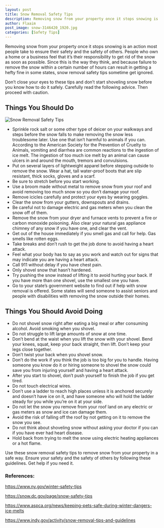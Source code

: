 ```yaml
---
layout: post
title: Snow Removal Safety Tips
description: Removing snow from your property once it stops snowing is an action most people take to ensure their safety and the safety of others.
author: Flaaim
post_image: snow-3146420_1920.jpg
categories: [Safety Tips]
---
```


Removing snow from your property once it stops snowing is an action most people take to ensure their safety and the safety of others. People who own a home or a business feel that it’s their responsibility to get rid of the snow as soon as possible. Since this is the way they think, and because failure to remove the snow within a certain number of hours can result in getting a hefty fine in some states, snow removal safety tips sometime get ignored.

Don’t close your eyes to these tips and don’t start shoveling snow before you know how to do it safely. Carefully read the following advice. Then proceed with caution.

## Things You Should Do
![Snow Removal Safety Tips](https://safetyworkblog.com/assets/snow-3146420_1920.jpg)
- Sprinkle rock salt or some other type of deicer on your walkways and steps before the snow falls to make removing the snow less troublesome later. Use one that isn’t harmful to animals if you can. According to the American Society for the Prevention of Cruelty to Animals, vomiting and diarrhea are common reactions to the ingestion of ice melt. The ingestion of too much ice melt by an animal can cause ulcers in and around the mouth, tremors and convulsions.
- Put on several layers of lightweight apparel before stepping outside to remove the snow. Wear a hat, tall water-proof boots that are slip resistant, thick socks, gloves and a scarf.
- Be sure to stretch before you start working.
- Use a broom made without metal to remove snow from your roof and avoid removing too much snow so you don’t damage your roof.
- Remove icicles carefully and protect your eyes by wearing goggles.
- Clear the snow from your gutters, downspouts and drains.
- Be careful not to damage electric and gas meters when you clean the snow off of them.
- Remove the snow from your dryer and furnace vents to prevent a fire or carbon monoxide poisoning. Also clear your natural gas appliance chimney of any snow if you have one, and clear the vent.
- Get out of the house immediately if you smell gas and call for help. Gas smells like rotten eggs.
- Take breaks and don’t rush to get the job done to avoid having a heart attack.
- Feel what your body has to say as you work and watch out for signs that may indicate you are having a heart attack.
- Call 911 without delay if you have chest pain.
- Only shovel snow that hasn’t hardened.
- Try pushing the snow instead of lifting it to avoid hurting your back. If you have more than one shovel, use the smallest one you have.
- Go to your state’s government website to find out if help with snow removal is offered. Some states will send someone to assist seniors and people with disabilities with removing the snow outside their homes.

## Things You Should Avoid Doing

- Do not shovel snow right after eating a big meal or after consuming alcohol. Avoid smoking when you shovel.
- Do not struggle to lift large amounts of snow at one time.
- Don’t bend at the waist when you lift the snow with your shovel. Bend your knees, squat, keep your back straight, then lift. Don’t keep your legs close together.
- Don’t twist your back when you shovel snow.
- Don’t do the work if you think the job is too big for you to handle. Having someone you know do it or hiring someone to shovel the snow could save you from injuring yourself and having a heart attack.
- After you start to shovel, don’t push yourself to finish the job if you get tired.
- Do not touch electrical wires.
- Don’t use a ladder to reach high places unless it is anchored securely and doesn’t have ice on it, and have someone who will hold the ladder steady for you while you’re on it at your side.
- Do not let the snow you remove from your roof land on any electric or gas meters as snow and ice can damage them.
- Avoid the risk of falling off the roof by not getting on it to remove the snow you see.
- Do not think about shoveling snow without asking your doctor if you can if you have ever had heart disease.
- Hold back from trying to melt the snow using electric heating appliances or a hot flame.

Use these snow removal safety tips to remove snow from your property in a safe way. Ensure your safety and the safety of others by following these guidelines. Get help if you need it.

### References:

https://www.ny.gov/winter-safety-tips

https://snow.dc.gov/page/snow-safety-tips

https://www.aspca.org/news/keeping-pets-safe-during-winter-dangers-ice-melts

https://www.indy.gov/activity/snow-removal-tips-and-guidelines
